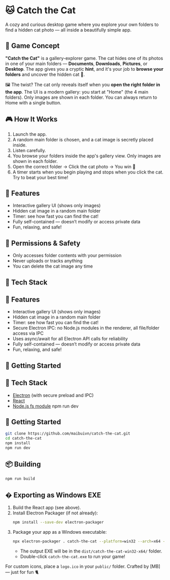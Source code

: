 # 🐱 Catch the Cat

A cozy and curious desktop game where you explore your own folders to find a hidden cat photo — all inside a beautifully simple app.

## 🧩 Game Concept

**"Catch the Cat"** is a gallery-explorer game. The cat hides one of its photos in one of your main folders — **Documents**, **Downloads**, **Pictures**, or **Desktop**. The app gives you a cryptic **hint**, and it's your job to **browse your folders** and uncover the hidden cat 🐾.

🖼 The twist? The cat only reveals itself when you **open the right folder in the app**. The UI is a modern gallery: you start at "Home" (the 4 main folders). Only images are shown in each folder. You can always return to Home with a single button.

## 🎮 How It Works

1. Launch the app.
2. A random main folder is chosen, and a cat image is secretly placed inside.
3. Listen carefully.
4. You browse your folders inside the app's gallery view. Only images are shown in each folder.
5. Open the correct folder → Click the cat photo → You win 🎉
6. A timer starts when you begin playing and stops when you click the cat. Try to beat your best time!

## 🐾 Features

- Interactive gallery UI (shows only images)
- Hidden cat image in a random main folder
- Timer: see how fast you can find the cat!
- Fully self-contained — doesn’t modify or access private data
- Fun, relaxing, and safe!

## 📂 Permissions & Safety

- Only accesses folder contents with your permission
- Never uploads or tracks anything
- You can delete the cat image any time

## 🔧 Tech Stack

## 🐾 Features

- Interactive gallery UI (shows only images)
- Hidden cat image in a random main folder
- Timer: see how fast you can find the cat!
- Secure Electron IPC: no Node.js modules in the renderer, all file/folder access via IPC
- Uses async/await for all Electron API calls for reliability
- Fully self-contained — doesn’t modify or access private data
- Fun, relaxing, and safe!

## 🚀 Getting Started

## 🔧 Tech Stack

- [Electron](https://electronjs.org/) (with secure preload and IPC)
- [React](https://react.dev/)
- [Node.js fs module](https://nodejs.org/api/fs.html)
  npm run dev

## 🚀 Getting Started

```bash
git clone https://github.com/maibuivn/catch-the-cat.git
cd catch-the-cat
npm install
npm run dev
```

## 📦 Building

```bash
npm run build
```

## � Exporting as Windows EXE

1. Build the React app (see above).
2. Install Electron Packager (if not already):
   ```bash
   npm install --save-dev electron-packager
   ```
3. Package your app as a Windows executable:
   ```bash
   npx electron-packager . catch-the-cat --platform=win32 --arch=x64 --out=dist --overwrite --icon=public/logo.ico
   ```
   - The output EXE will be in the `dist/catch-the-cat-win32-x64/` folder.
   - Double-click `catch-the-cat.exe` to run your game!

For custom icons, place a `logo.ico` in your `public/` folder.
Crafted by [MB] — just for fun 🐈
